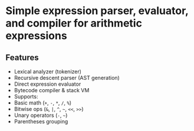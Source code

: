 # Simple expression parser, evaluator, and compiler for arithmetic expressions

## Features
-  Lexical analyzer (tokenizer)
-  Recursive descent parser (AST generation)  
-  Direct expression evaluator
-  Bytecode compiler & stack VM
-  Supports:
  - Basic math (`+`, `-`, `*`, `/`, `%`)
  - Bitwise ops (`&`, `|`, `^`, `~`, `<<`, `>>`)
  - Unary operators (`-`, `~`)
  - Parentheses grouping
